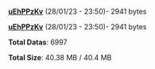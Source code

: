 [**uEhPPzKv**](/data/uEhPPzKv.txt) (28/01/23 - 23:50)- 2941 bytes

[**uEhPPzKv**](/data/uEhPPzKv.txt) (28/01/23 - 23:50)- 2941 bytes

**Total Datas**: 6997

**Total Size**: 40.38 MB / 40.4 MB